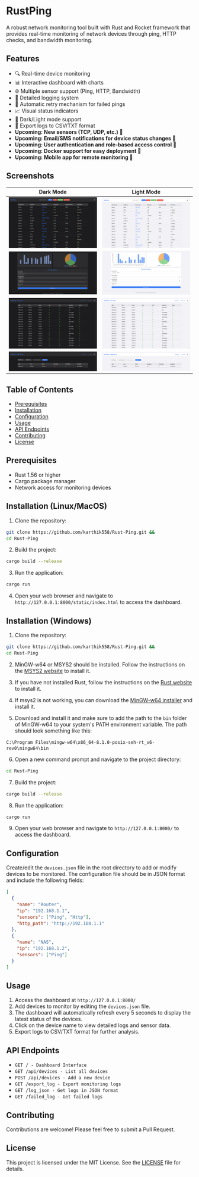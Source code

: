 # RustPing

A robust network monitoring tool built with Rust and Rocket framework that provides real-time monitoring of network devices through ping, HTTP checks, and bandwidth monitoring.

## Features

- 🔍 Real-time device monitoring
- 📊 Interactive dashboard with charts
- 🌐 Multiple sensor support (Ping, HTTP, Bandwidth)
- 📝 Detailed logging system
- 🔄 Automatic retry mechanism for failed pings
- 📈 Visual status indicators
- 🌙 Dark/Light mode support
- 📅 Export logs to CSV/TXT format
- <b>Upcoming: New sensors (TCP, UDP, etc.) 🔴
- Upcoming: Email/SMS notifications for device status changes 🔴
- Upcoming: User authentication and role-based access control 🔴
- Upcoming: Docker support for easy deployment 🔴
- Upcoming: Mobile app for remote monitoring 🔴</b>

## Screenshots
<!-- Add as table -->
| Dark Mode | Light Mode |
|------------|-----------|
| ![Dark Mode](screenshots/home1.png) | ![Light Mode](screenshots/home2.png) |
| ![Graph](screenshots/graph1.png) | ![Graph Light](screenshots/graph2.png) |
| ![Live Log](screenshots/liveLog1.png) | ![Log Light](screenshots/liveLog2.png) | | ![Log](screenshots/log1.png) | ![Failed Log](screenshots/failedLog1.png) |
| ![Log](screenshots/failedLog1.png) | ![Log Light](screenshots/failedLog2.png) |

## Table of Contents
- [Prerequisites](#prerequisites)
- [Installation](#installation)
- [Configuration](#configuration)
- [Usage](#usage)
- [API Endpoints](#api-endpoints)
- [Contributing](#contributing)
- [License](#license)

## Prerequisites

- Rust 1.56 or higher
- Cargo package manager
- Network access for monitoring devices

## Installation (Linux/MacOS)

1. Clone the repository:
```sh
git clone https://github.com/karthik558/Rust-Ping.git &&
cd Rust-Ping
```
2. Build the project:
```sh
cargo build --release
```
3. Run the application:
```sh
cargo run
```
4. Open your web browser and navigate to `http://127.0.0.1:8000/static/index.html` to access the dashboard.

## Installation (Windows)
1. Clone the repository:
```sh
git clone https://github.com/karthik558/Rust-Ping.git &&
cd Rust-Ping
```
2. MinGW-w64 or MSYS2 should be installed. Follow the instructions on the [MSYS2 website](https://www.msys2.org/) to install it.

3. If you have not installed Rust, follow the instructions on the [Rust website](https://www.rust-lang.org/tools/install) to install it.

4. If msys2 is not working, you can download the [MinGW-w64 installer](https://github.com/Vuniverse0/mingwInstaller/releases/download/1.2.1/mingwInstaller.exe) and install it.

5. Download and install it and make sure to add the path to the `bin` folder of MinGW-w64 to your system's PATH environment variable. The path should look something like this:
```
C:\Program Files\mingw-w64\x86_64-8.1.0-posix-seh-rt_v6-rev0\mingw64\bin
```
6. Open a new command prompt and navigate to the project directory:
```sh
cd Rust-Ping
```
7. Build the project:
```sh
cargo build --release
```
8. Run the application:
```sh
cargo run
```
9. Open your web browser and navigate to `http://127.0.0.1:8000/` to access the dashboard.


## Configuration
Create/edit the `devices.json` file in the root directory to add or modify devices to be monitored. The configuration file should be in JSON format and include the following fields:

```json
[
  {
    "name": "Router",
    "ip": "192.168.1.1",
    "sensors": ["Ping", "Http"],
    "http_path": "http://192.168.1.1"
  },
  {
    "name": "NAS",
    "ip": "192.168.1.2",
    "sensors": ["Ping"]
  }
]
```

## Usage
1. Access the dashboard at `http://127.0.0.1:8000/`
2. Add devices to monitor by editing the `devices.json` file.
3. The dashboard will automatically refresh every 5 seconds to display the latest status of the devices.
4. Click on the device name to view detailed logs and sensor data.
5. Export logs to CSV/TXT format for further analysis.

## API Endpoints
- `GET / - Dashboard Interface`
- `GET /api/devices - List all devices`
- `POST /api/devices - Add a new device`
- `GET /export_log - Export monitoring logs`
- `GET /log_json - Get logs in JSON format`
- `GET /failed_log - Get failed logs`

## Contributing
Contributions are welcome! Please feel free to submit a Pull Request.

## License
This project is licensed under the MIT License. See the [LICENSE](LICENSE) file for details.